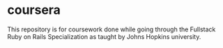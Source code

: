 # coursera
This repository is for coursework done while going through the Fullstack Ruby on Rails Specialization as taught by Johns Hopkins university. 

